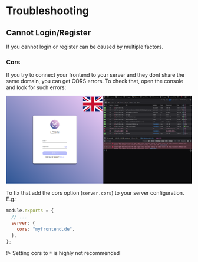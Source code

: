 # Troubleshooting

## Cannot Login/Register

If you cannot login or register can be caused by multiple factors.

### Cors

If you try to connect your frontend to your server and they dont share the same domain, you can get CORS errors. To
check that, open the console and look for such errors:

![cors Error](../_media/images/cors-error.png)

To fix that add the cors option (`server.cors`) to your server configuration. E.g.:

```js
module.exports = {
  // ...
  server: {
    cors: "myfrontend.de",
  },
};
```

!> Setting cors to `*` is highly not recommended
